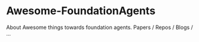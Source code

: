 # Awesome-FoundationAgents
About Awesome things towards foundation agents. Papers / Repos / Blogs / ...
